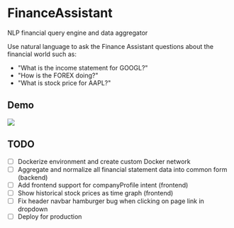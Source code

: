 # FinanceAssistant
NLP financial query engine and data aggregator

Use natural language to ask the Finance Assistant questions about the financial world such as:
- "What is the income statement for GOOGL?"
- "How is the FOREX doing?"
- "What is stock price for AAPL?"

## Demo
![](res/demo.gif)

## TODO
- [ ] Dockerize environment and create custom Docker network
- [ ] Aggregate and normalize all financial statement data into common form (backend)
- [ ] Add frontend support for companyProfile intent (frontend)
- [ ] Show historical stock prices as time graph (frontend)
- [ ] Fix header navbar hamburger bug when clicking on page link in dropdown
- [ ] Deploy for production
